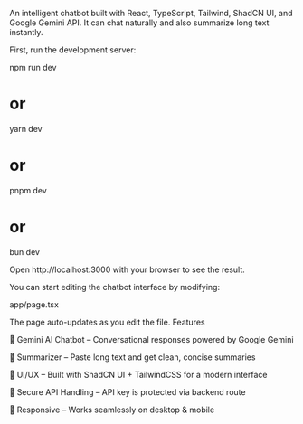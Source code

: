 An intelligent chatbot built with React, TypeScript, Tailwind, ShadCN UI, and Google Gemini API.
It can chat naturally and also summarize long text instantly.

First, run the development server:

npm run dev
# or
yarn dev
# or
pnpm dev
# or
bun dev


Open http://localhost:3000
 with your browser to see the result.

You can start editing the chatbot interface by modifying:

app/page.tsx


The page auto-updates as you edit the file.
Features

💬 Gemini AI Chatbot – Conversational responses powered by Google Gemini

📄 Summarizer – Paste long text and get clean, concise summaries

🎨 UI/UX – Built with ShadCN UI + TailwindCSS for a modern interface

🔐 Secure API Handling – API key is protected via backend route

📱 Responsive – Works seamlessly on desktop & mobile

